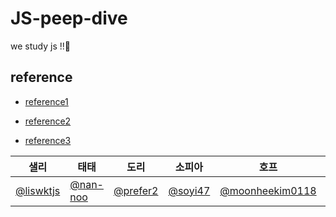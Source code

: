 # JS-peep-dive
we study js !!🐣


## reference 
- <a href="https://github.com/ssi02014/Front-Interview">reference1</a> 

- <a href="https://github.com/gyoogle/tech-interview-for-developer">reference2</a>

- <a href="https://github.com/DopplerHQ/awesome-interview-questions">reference3</a>


|샐리|태태|도리|소피아|호프|하리|우연|위니|무비|
|--|--|--|--|--|--|--|--|--|
|[@liswktjs](https://github.com/liswktjs)|[@nan-noo](https://github.com/nan-noo)|[@prefer2](https://github.com/prefer2)|[@soyi47](https://github.com/soyi47)|[@moonheekim0118](https://github.com/moonheekim0118)|[@LAH1203](https://github.com/LAH1203)|[@ronci](https://github.com/ronci)|[@winnie_yeji](https://github.com/rladpwl0512)|[@byhhh2](https://github.com/byhhh2)
